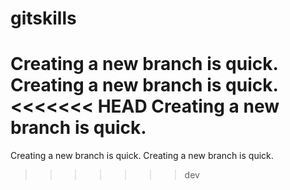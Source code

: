 # gitskills
Creating a new branch is quick.
Creating a new branch is quick.
<<<<<<< HEAD
Creating a new branch is quick.
=======
Creating a new branch is quick.
Creating a new branch is quick.
>>>>>>> dev
